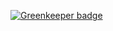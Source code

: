 
[![Greenkeeper badge](https://badges.greenkeeper.io/yurikrupnik/redux.svg)](https://greenkeeper.io/)
